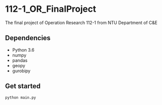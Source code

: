 # 112-1_OR_FinalProject
The final project of Operation Research 112-1 from NTU Department of C&amp;E

## Dependencies
- Python 3.6
- numpy
- pandas
- geopy
- gurobipy
## Get started
<pre><code>python main.py
</code></pre>
